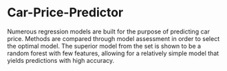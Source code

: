 # Car-Price-Predictor
Numerous regression models are built for the purpose of predicting car price. Methods are compared through model assessment in order to select the optimal model. The superior model from the set is shown to be a random forest with few features, allowing for a relatively simple model that yields predictions with high accuracy.
